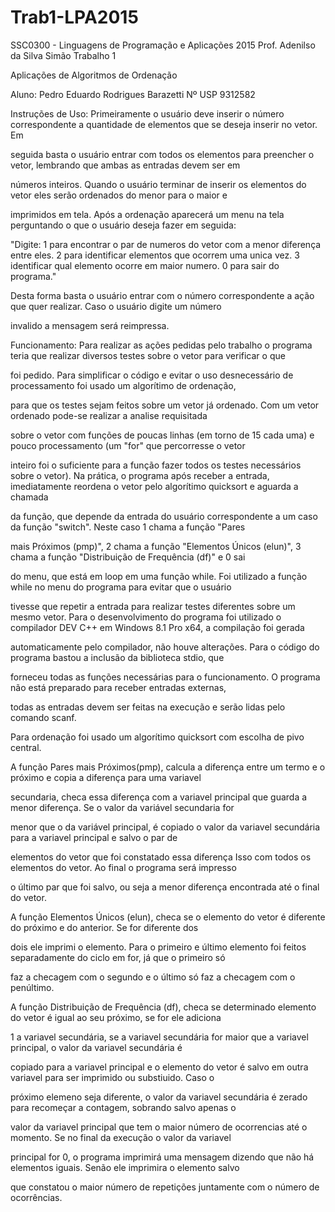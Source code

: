 # Trab1-LPA2015
SSC0300 - Linguagens de Programação e Aplicações 2015
Prof. Adenilso da Silva Simão
Trabalho 1

Aplicações de Algoritmos de Ordenação

Aluno: Pedro Eduardo Rodrigues Barazetti Nº USP 9312582

Instruções de Uso: 
Primeiramente o usuário deve inserir o número correspondente a quantidade de elementos que se deseja inserir no vetor. Em 

seguida basta o usuário entrar com todos os elementos para preencher o vetor, lembrando que ambas as entradas devem ser em 

números inteiros. Quando o usuário terminar de inserir os elementos do vetor eles serão ordenados do menor para o maior e 

imprimidos em tela.
Após a ordenação aparecerá um menu na tela perguntando o que o usuário deseja fazer em seguida:

"Digite:
1 para encontrar o par de numeros do vetor com a menor diferença entre eles.
2 para identificar elementos que ocorrem uma unica vez.
3 identificar qual elemento ocorre em maior numero.
0 para sair do programa."

Desta forma basta o usuário entrar com o número correspondente a ação que quer realizar. Caso o usuário digite um número 

invalido a mensagem será reimpressa.

Funcionamento:
Para realizar as ações pedidas pelo trabalho o programa teria que realizar diversos testes sobre o vetor para verificar o que 

foi pedido. Para simplificar o código e evitar o uso desnecessário de processamento foi usado um algorítimo de ordenação, 

para que os testes sejam feitos sobre um vetor já ordenado. Com um vetor ordenado pode-se realizar a analise requisitada 

sobre o vetor com funções de poucas linhas (em torno de 15 cada uma) e pouco processamento (um "for" que percorresse o vetor 

inteiro foi o suficiente para a função fazer todos os testes necessários sobre o vetor).
Na prática, o programa após receber a entrada, imediatamente reordena o vetor pelo algorítimo quicksort e aguarda a chamada 

da função, que depende da entrada do usuário correspondente a um caso da função "switch". Neste caso 1 chama a função "Pares 

mais Próximos (pmp)", 2 chama a função "Elementos Únicos (elun)", 3 chama a função "Distribuição de Frequência (df)" e 0 sai 

do menu, que está em loop em uma função while. Foi utilizado a função while no menu do programa para evitar que o usuário 

tivesse que repetir a entrada para realizar testes diferentes sobre um mesmo vetor.
Para o desenvolvimento do programa foi utilizado o compilador DEV C++ em Windows 8.1 Pro x64, a compilação foi gerada 

automaticamente pelo compilador, não houve alterações. Para o código do programa bastou a inclusão da biblioteca stdio, que 

forneceu todas as funções necessárias para o funcionamento. O programa não está preparado para receber entradas externas, 

todas as entradas devem ser feitas na execução e serão lidas pelo comando scanf.

Para ordenação foi usado um algorítimo quicksort com escolha de pivo central.

A função Pares mais Próximos(pmp), calcula a diferença entre um termo e o próximo e copia a diferença para uma variavel 

secundaria, checa essa diferença com a variavel principal que guarda a menor diferença. Se o valor da variável secundaria for 

menor que o da variável principal, é copiado o valor da variavel secundária para a variavel principal e salvo o par de 

elementos do vetor que foi constatado essa diferença Isso com todos os elementos do vetor. Ao final o programa será impresso 

o último par que foi salvo, ou seja a menor diferença encontrada até o final do vetor.

A função Elementos Únicos (elun), checa se o elemento do vetor é diferente do próximo e do anterior. Se for diferente dos 

dois ele imprimi o elemento. Para o primeiro e último elemento foi feitos separadamente do ciclo em for, já que o primeiro só 

faz a checagem com o segundo e o último só faz a checagem com o penúltimo.

A função Distribuição de Frequência (df), checa se determinado elemento do vetor é igual ao seu próximo, se for ele adiciona 

1 a variavel secundária, se a variavel secundária for maior que a variavel principal, o valor da variavel secundária é 

copiado para a variavel principal e o elemento do vetor é salvo em outra variavel para ser imprimido ou substiuido. Caso o 

próximo elemeno seja diferente, o valor da variavel secundária é zerado para recomeçar a contagem, sobrando salvo apenas o 

valor da variavel principal que tem o maior número de ocorrencias até o momento. Se no final da execução o valor da variavel 

principal for 0, o programa imprimirá uma mensagem dizendo que não há elementos iguais. Senão ele imprimira o elemento salvo 

que constatou o maior número de repetições juntamente com o número de ocorrências.


